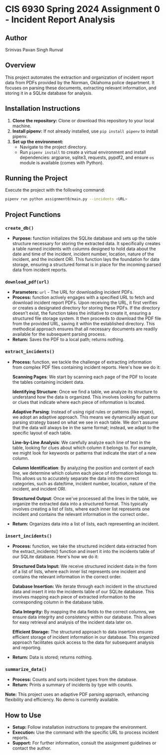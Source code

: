 # CIS 6930 Spring 2024 Assignment 0 - Incident Report Analysis

## Author
Srinivas Pavan Singh Runval

## Overview
This project automates the extraction and organization of incident report data from PDFs provided by the Norman, Oklahoma police department. It focuses on parsing these documents, extracting relevant information, and storing it in a SQLite database for analysis.

## Installation Instructions
1. **Clone the repository:** Clone or download this repository to your local machine.
2. **Install pipenv:** If not already installed, use `pip install pipenv` to install pipenv.
3. **Set up the environment:**
   - Navigate to the project directory.
   - Run `pipenv install` to create a virtual environment and install dependencies: argparse, sqlite3, requests, pypdf2, and ensure `os` module is available (comes with Python).

## Running the Project
Execute the project with the following command:
```bash
pipenv run python assignment0/main.py --incidents <URL>
```

## Project Functions

### `create_db()`
- **Purpose:** function initializes the SQLite database and sets up the table structure necessary for storing the extracted data. It specifically creates a table named incidents with columns designed to hold data about the date and time of the incident, incident number, location, nature of the incident, and the incident ORI. This function lays the foundation for data storage, ensuring a structured format is in place for the incoming parsed data from incident reports.

### `download_pdf(url)`
- **Parameters:** `url` - The URL for downloading incident PDFs.
- **Process:** function actively engages with a specified URL to fetch and download incident report PDFs. Upon receiving the URL, it first verifies or creates a designated directory for storing these PDFs. If the directory doesn't exist, the function takes the initiative to create it, ensuring a structured file storage system. It then proceeds to download the PDF file from the provided URL, saving it within the established directory. This methodical approach ensures that all necessary documents are readily available for the subsequent parsing process.
- **Return:** Saves the PDF to a local path; returns nothing.

### `extract_incidents()`
- **Process:** function, we tackle the challenge of extracting information from complex PDF files containing incident reports. Here's how we do it:

     **Scanning Pages**: We start by scanning each page of the PDF to locate the tables containing incident data.

     **Identifying Structure**: Once we find a table, we analyze its structure to understand how the data is organized. This involves looking for patterns or clues that indicate where each piece of information is located.

     **Adaptive Parsing**: Instead of using rigid rules or patterns (like regex), we adopt an adaptive approach. This means we dynamically adjust our parsing strategy based on what we see in each table. We don't assume that the data will           always be in the same format; instead, we adapt to the specific layout of each table.

     **Line-by-Line Analysis**: We carefully analyze each line of text in the table, looking for clues about which column it belongs to. For example, we might look for keywords or patterns that indicate the start of a new column.
   
     **Column Identification**: By analyzing the position and content of each line, we determine which column each piece of information belongs to. This allows us to accurately separate the data into the correct categories, such as                 date/time, incident number, location, nature of the incident, and incident ORI.

     **Structured Output**: Once we've processed all the lines in the table, we organize the extracted data into a structured format. This typically involves creating a list of lists, where each inner list represents one incident and                contains the relevant information in the correct order..
- **Return:** Organizes data into a list of lists, each representing an incident.

### `insert_incidents()`
- **Process:**  function, we take the structured incident data extracted from the extract_incidents() function and insert it into the incidents table of our SQLite database. Here's how we do it:

     **Structured Data Input:** We receive structured incident data in the form of a list of lists, where each inner list represents one incident and contains the relevant information in the correct order.

     **Database Insertion:** We iterate through each incident in the structured data and insert it into the incidents table of our SQLite database. This involves mapping each piece of extracted information to the corresponding column in 
     the database table.

     **Data Integrity:** By mapping the data fields to the correct columns, we ensure data integrity and consistency within our database. This allows for easy retrieval and analysis of the incident data later on.

     **Efficient Storage:** The structured approach to data insertion ensures efficient storage of incident information in our database. This organized approach facilitates quick access to the data for subsequent analysis and reporting.
- **Return:** Data is stored; returns nothing.

### `summarize_data()`
- **Process:** Counts and sorts incident types from the database.
- **Return:** Prints a summary of incidents by type with counts.

**Note:** This project uses an adaptive PDF parsing approach, enhancing flexibility and efficiency. No demo is currently available.

## How to Use
- **Setup:** Follow installation instructions to prepare the environment.
- **Execution:** Use the command with the specific URL to process incident reports.
- **Support:** For further information, consult the assignment guidelines or contact the author.

